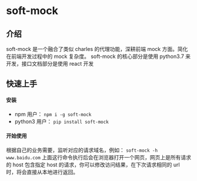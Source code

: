 # soft-mock

## 介绍

soft-mock 是一个融合了类似 charles 的代理功能，深耕前端 mock 方面。简化在前端开发过程中的 mock 复杂度。
soft-mock 的核心部分是使用 python3.7 来开发，接口文档部分是使用 react 开发

## 快速上手

#### 安装

- npm 用户：
  `npm i -g soft-mock`
- python3 用户：
  `pip install soft-mock`

#### 开始使用

根据自己的业务需要，监听对应的请求域名，例如：
`soft-mock -h www.baidu.com`
上面这行命令执行后会在浏览器打开一个网页，网页上是所有请求的 host 包含指定 host 的请求，你可以修改访问结果，在下次请求相同的 url 时，将会直接从本地进行返回。
